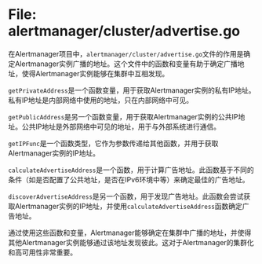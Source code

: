 # File: alertmanager/cluster/advertise.go

在Alertmanager项目中，`alertmanager/cluster/advertise.go`文件的作用是确定Alertmanager实例广播的地址。这个文件中的函数和变量有助于确定广播地址，使得Alertmanager实例能够在集群中互相发现。

`getPrivateAddress`是一个函数变量，用于获取Alertmanager实例的私有IP地址。私有IP地址是内部网络中使用的地址，只在内部网络中可见。

`getPublicAddress`是另一个函数变量，用于获取Alertmanager实例的公共IP地址。公共IP地址是外部网络中可见的地址，用于与外部系统进行通信。

`getIPFunc`是一个函数类型，它作为参数传递给其他函数，并用于获取Alertmanager实例的IP地址。

`calculateAdvertiseAddress`是一个函数，用于计算广告地址。此函数基于不同的条件（如是否配置了公共地址，是否在IPv6环境中等）来确定最佳的广告地址。

`discoverAdvertiseAddress`是另一个函数，用于发现广告地址。此函数会尝试获取Alertmanager实例的IP地址，并使用`calculateAdvertiseAddress`函数确定广告地址。

通过使用这些函数和变量，Alertmanager能够确定在集群中广播的地址，并使得其他Alertmanager实例能够通过该地址发现彼此。这对于Alertmanager的集群化和高可用性非常重要。

